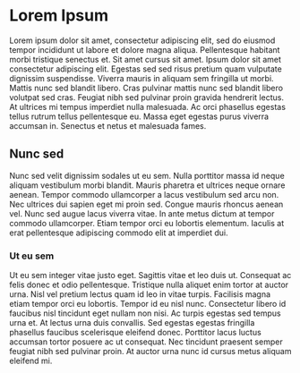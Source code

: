 # Lorem Ipsum

Lorem ipsum dolor sit amet, consectetur adipiscing elit, sed do eiusmod tempor incididunt ut labore et dolore magna aliqua. Pellentesque habitant morbi tristique senectus et. Sit amet cursus sit amet. Ipsum dolor sit amet consectetur adipiscing elit. Egestas sed sed risus pretium quam vulputate dignissim suspendisse. Viverra mauris in aliquam sem fringilla ut morbi. Mattis nunc sed blandit libero. Cras pulvinar mattis nunc sed blandit libero volutpat sed cras. Feugiat nibh sed pulvinar proin gravida hendrerit lectus. At ultrices mi tempus imperdiet nulla malesuada. Ac orci phasellus egestas tellus rutrum tellus pellentesque eu. Massa eget egestas purus viverra accumsan in. Senectus et netus et malesuada fames.

## Nunc sed

Nunc sed velit dignissim sodales ut eu sem. Nulla porttitor massa id neque aliquam vestibulum morbi blandit. Mauris pharetra et ultrices neque ornare aenean. Tempor commodo ullamcorper a lacus vestibulum sed arcu non. Nec ultrices dui sapien eget mi proin sed. Congue mauris rhoncus aenean vel. Nunc sed augue lacus viverra vitae. In ante metus dictum at tempor commodo ullamcorper. Etiam tempor orci eu lobortis elementum. Iaculis at erat pellentesque adipiscing commodo elit at imperdiet dui.

### Ut eu sem

Ut eu sem integer vitae justo eget. Sagittis vitae et leo duis ut. Consequat ac felis donec et odio pellentesque. Tristique nulla aliquet enim tortor at auctor urna. Nisl vel pretium lectus quam id leo in vitae turpis. Facilisis magna etiam tempor orci eu lobortis. Tempor id eu nisl nunc. Consectetur libero id faucibus nisl tincidunt eget nullam non nisi. Ac turpis egestas sed tempus urna et. At lectus urna duis convallis. Sed egestas egestas fringilla phasellus faucibus scelerisque eleifend donec. Porttitor lacus luctus accumsan tortor posuere ac ut consequat. Nec tincidunt praesent semper feugiat nibh sed pulvinar proin. At auctor urna nunc id cursus metus aliquam eleifend mi.